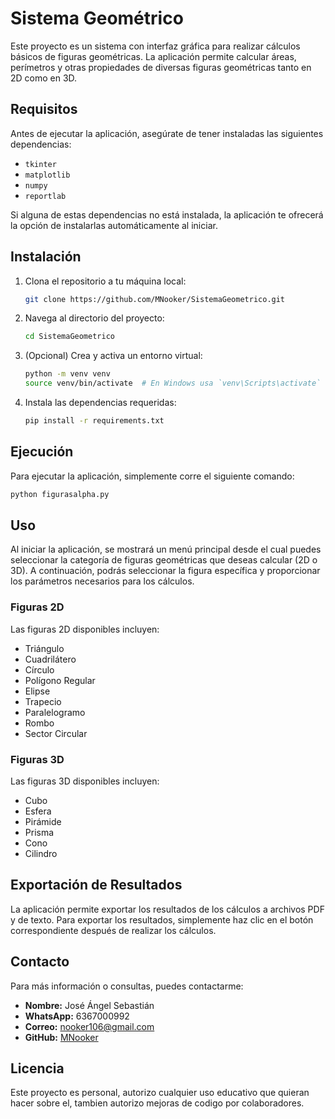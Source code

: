 # Sistema Geométrico

Este proyecto es un sistema con interfaz gráfica para realizar cálculos básicos de figuras geométricas. La aplicación permite calcular áreas, perímetros y otras propiedades de diversas figuras geométricas tanto en 2D como en 3D.

## Requisitos

Antes de ejecutar la aplicación, asegúrate de tener instaladas las siguientes dependencias:

- `tkinter`
- `matplotlib`
- `numpy`
- `reportlab`

Si alguna de estas dependencias no está instalada, la aplicación te ofrecerá la opción de instalarlas automáticamente al iniciar.

## Instalación

1. Clona el repositorio a tu máquina local:
    ```bash
    git clone https://github.com/MNooker/SistemaGeometrico.git
    ```

2. Navega al directorio del proyecto:
    ```bash
    cd SistemaGeometrico
    ```

3. (Opcional) Crea y activa un entorno virtual:
    ```bash
    python -m venv venv
    source venv/bin/activate  # En Windows usa `venv\Scripts\activate`
    ```

4. Instala las dependencias requeridas:
    ```bash
    pip install -r requirements.txt
    ```

## Ejecución

Para ejecutar la aplicación, simplemente corre el siguiente comando:
```bash
python figurasalpha.py
```

## Uso

Al iniciar la aplicación, se mostrará un menú principal desde el cual puedes seleccionar la categoría de figuras geométricas que deseas calcular (2D o 3D). A continuación, podrás seleccionar la figura específica y proporcionar los parámetros necesarios para los cálculos.

### Figuras 2D

Las figuras 2D disponibles incluyen:

- Triángulo
- Cuadrilátero
- Círculo
- Polígono Regular
- Elipse
- Trapecio
- Paralelogramo
- Rombo
- Sector Circular

### Figuras 3D

Las figuras 3D disponibles incluyen:

- Cubo
- Esfera
- Pirámide
- Prisma
- Cono
- Cilindro

## Exportación de Resultados

La aplicación permite exportar los resultados de los cálculos a archivos PDF y de texto. Para exportar los resultados, simplemente haz clic en el botón correspondiente después de realizar los cálculos.

## Contacto

Para más información o consultas, puedes contactarme:

- **Nombre:** José Ángel Sebastián
- **WhatsApp:** 6367000992
- **Correo:** nooker106@gmail.com
- **GitHub:** [MNooker](https://github.com/MNooker)

## Licencia

Este proyecto es personal, autorizo cualquier uso educativo que quieran hacer sobre el, tambien autorizo mejoras de codigo por colaboradores.
